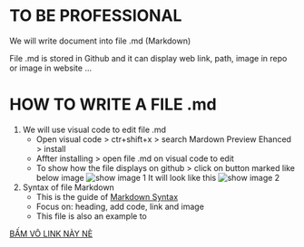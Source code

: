 # TO BE PROFESSIONAL
We will write document into file .md (Markdown)

File .md is stored in Github and it can display web link, path, image in repo or image in website ...

# HOW TO WRITE A FILE .md

1. We will use visual code to edit file .md
    - Open visual code > ctr+shift+x > search Mardown Preview Ehanced > install
    -  Affter installing > open file .md on visual code to edit
    - To show how the file displays on github > click on button marked like below image
    ![show image 1](images\img1.PNG)
         It will look like this
    ![show image 2](images\img2.PNG)
2. Syntax of file Markdown
    - This is the guide of  [Markdown Syntax](https://www.markdownguide.org/basic-syntax/)
    - Focus on: heading, add code, link and image
    - This file is also an example to



[BẤM VÔ LINK NÀY NÈ](images\test_img.jpg)
